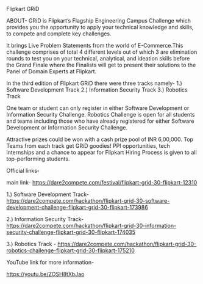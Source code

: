 Flipkart GRiD

ABOUT-
GRiD is Flipkart’s Flagship Engineering Campus Challenge which provides you the opportunity to apply your technical knowledge and skills,
to compete and complete key challenges.

It brings Live Problem Statements from the world of E-Commerce.This challenge comprises of total 4 different levels out of which 3 are elimination rounds to test you on your technical, analytical, and ideation skills before the Grand Finale where the Finalists will get to present their solutions to the Panel of Domain Experts at Flipkart.

In the third edition of Flipkart GRiD there were three tracks namely-
1.) Software Development Track
2.) Information Security Track
3.) Robotics Track

One team or student can only register in either Software Development or Information Security Challenge.
Robotics Challenge is open for all students and teams including those who have already registered for either Software Development or Information Security Challenge.

Attractive prizes could be won with a cash prize pool of INR 6,00,000.
Top Teams from each track get GRiD goodies!
PPI opportunities, tech internships and a chance to appear for Flipkart Hiring Process is given to all top-performing students.

Official links-

main link- https://dare2compete.com/festival/flipkart-grid-30-flipkart-12310

1.) Software Development Track- https://dare2compete.com/hackathon/flipkart-grid-30-software-development-challenge-flipkart-grid-30-flipkart-173986

2.) Information Security Track- https://dare2compete.com/hackathon/flipkart-grid-30-information-security-challenge-flipkart-grid-30-flipkart-174035

3.) Robotics Track - https://dare2compete.com/hackathon/flipkart-grid-30-robotics-challenge-flipkart-grid-30-flipkart-175210

YouTube link for more information-

https://youtu.be/ZOSH8tXbJao
